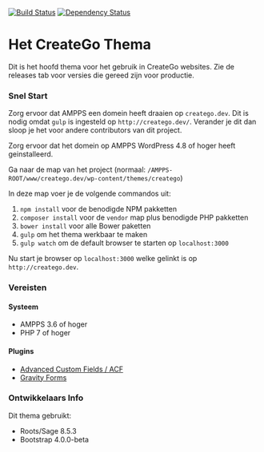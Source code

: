 [![Build Status](https://travis-ci.org/newfishdev/creatego.svg?branch=master)](https://travis-ci.org/newfishdev/creatego)
[![Dependency Status](https://img.shields.io/david/newfishdev/creatego.svg)](https://david-dm.org/newfishdev/creatego#info=Dependencies)

# Het CreateGo Thema

Dit is het hoofd thema voor het gebruik in CreateGo websites.
Zie de releases tab voor versies die gereed zijn voor productie.

### Snel Start

Zorg ervoor dat AMPPS een domein heeft draaien op `creatego.dev`.
Dit is nodig omdat `gulp` is ingesteld op `http://creatego.dev/`. Verander je dit dan sloop je het voor andere contributors van dit project.

Zorg ervoor dat het domein op AMPPS  WordPress 4.8 of hoger heeft geinstalleerd.

Ga naar de map van het project (normaal: `/AMPPS-ROOT/www/creatego.dev/wp-content/themes/creatego`)

In deze map voer je de volgende commandos uit:

1. `npm install` voor de benodigde NPM pakketten
2. `composer install` voor de `vendor` map plus benodigde PHP pakketten
3. `bower install` voor alle Bower paketten
4. `gulp` om het thema werkbaar te maken
5. `gulp watch` om de default browser te starten op `localhost:3000`

Nu start je browser op `localhost:3000` welke gelinkt is op `http://creatego.dev`.

### Vereisten

#### Systeem
 * AMPPS 3.6 of hoger
 * PHP 7 of hoger

#### Plugins
* [Advanced Custom Fields / ACF](https://www.advancedcustomfields.com/)
* [Gravity Forms](http://gravityforms.com/)


### Ontwikkelaars Info

Dit thema gebruikt:
 - Roots/Sage 8.5.3
 - Bootstrap 4.0.0-beta
